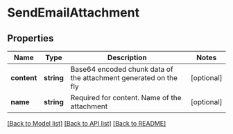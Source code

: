 # SendEmailAttachment

## Properties
Name | Type | Description | Notes
------------ | ------------- | ------------- | -------------
**content** | **string** | Base64 encoded chunk data of the attachment generated on the fly | [optional] 
**name** | **string** | Required for content. Name of the attachment | [optional] 

[[Back to Model list]](../../README.md#documentation-for-models) [[Back to API list]](../../README.md#documentation-for-api-endpoints) [[Back to README]](../../README.md)


